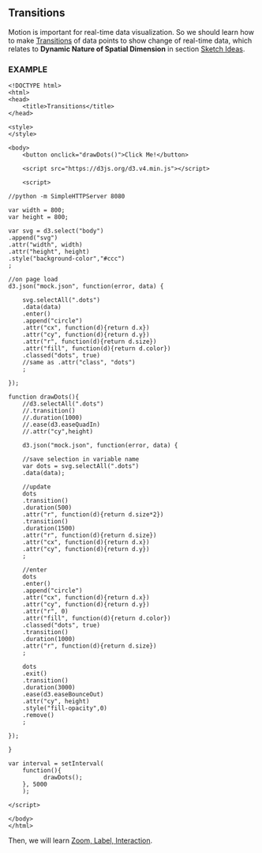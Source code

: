 ## Transitions

Motion is important for real-time data visualization. So we should learn how to make [Transitions](https://github.com/zachpino/realtimespace/tree/master/week8) of data points to show change of real-time data, which relates to **Dynamic Nature of Spatial Dimension** in section [Sketch Ideas](sketch.md).

### EXAMPLE
```
<!DOCTYPE html>
<html>
<head>
	<title>Transitions</title>
</head>

<style>
</style>

<body>
	<button onclick="drawDots()">Click Me!</button>

	<script src="https://d3js.org/d3.v4.min.js"></script>

	<script>

//python -m SimpleHTTPServer 8080

var width = 800;
var height = 800;

var svg = d3.select("body")
.append("svg")
.attr("width", width)
.attr("height", height)
.style("background-color","#ccc")
;

//on page load
d3.json("mock.json", function(error, data) {

	svg.selectAll(".dots")
	.data(data)
	.enter()
	.append("circle")
	.attr("cx", function(d){return d.x})
	.attr("cy", function(d){return d.y})
	.attr("r", function(d){return d.size})
	.attr("fill", function(d){return d.color})
	.classed("dots", true)
	//same as .attr("class", "dots")
	;

});

function drawDots(){
	//d3.selectAll(".dots")
	//.transition()
	//.duration(1000)
	//.ease(d3.easeQuadIn)
	//.attr("cy",height)

    d3.json("mock.json", function(error, data) {
	
	//save selection in variable name
	var dots = svg.selectAll(".dots")
	.data(data);

	//update
	dots
	.transition()
	.duration(500)
	.attr("r", function(d){return d.size*2})
	.transition()
	.duration(1500)
	.attr("r", function(d){return d.size})
	.attr("cx", function(d){return d.x})
	.attr("cy", function(d){return d.y})
    ;
	
	//enter
	dots
	.enter()
	.append("circle")
	.attr("cx", function(d){return d.x})
	.attr("cy", function(d){return d.y})
	.attr("r", 0)
	.attr("fill", function(d){return d.color})
	.classed("dots", true)
	.transition()
	.duration(1000)
	.attr("r", function(d){return d.size})
	;

	dots
	.exit()
	.transition()
	.duration(3000)
	.ease(d3.easeBounceOut)
	.attr("cy", height)
	.style("fill-opacity",0)
	.remove()
	;

});
	
}

var interval = setInterval(
    function(){
          drawDots();
    }, 5000
    );

</script>

</body>
</html>
```
Then, we will learn [Zoom, Label, Interaction](other.md).
